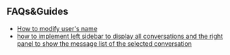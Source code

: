 
## FAQs&Guides

* [How to modify user's name](https://github.com/ycj3/agora-chat-uikit-demo-web/wiki/Modify-User's-Name)
* [how to implement left sidebar to display all conversations and the right panel to show the message list of the selected conversation](https://github.com/ycj3/agora-chat-uikit-demo-web/wiki/how-to-implement-left-sidebar-to-display-all-conversations-and-the-right-panel-to-show-the-message-list-of-the-selected-conversation)
